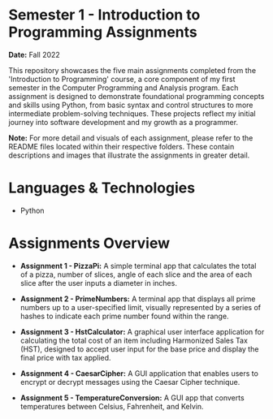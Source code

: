 # Semester 1 - Introduction to Programming Assignments
**Date:** Fall 2022

This repository showcases the five main assignments completed  from the 'Introduction to Programming' course, a core 
component of my first semester in the Computer Programming and Analysis program. Each assignment is designed to 
demonstrate foundational programming concepts and skills using Python, from basic syntax and control structures to more 
intermediate problem-solving techniques. These projects reflect my initial journey into software development and my 
growth as a programmer. 

**Note:** For more detail and visuals of each assignment, please refer to the README files located within their 
respective folders. These contain descriptions and images that illustrate the assignments in greater detail.
# Languages & Technologies
* Python
# Assignments Overview
* **Assignment 1 - PizzaPi:** A simple terminal app that calculates the total of a pizza, number of slices, angle of 
each slice and the area of each slice after the user inputs a diameter in inches.


* **Assignment 2 - PrimeNumbers:** A terminal app that displays all prime numbers up to a user-specified limit, 
visually represented by a series of hashes to indicate each prime number found within the range.


* **Assignment 3 - HstCalculator:** A graphical user interface application for calculating the total cost of an item 
including Harmonized Sales Tax (HST), designed to accept user input for the base price and display the final price with 
tax applied.


* **Assignment 4 - CaesarCipher:** A GUI application that enables users to encrypt or decrypt messages using the Caesar 
Cipher technique.


* **Assignment 5 - TemperatureConversion:**  A GUI app that converts temperatures between Celsius, Fahrenheit, and 
Kelvin.
